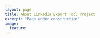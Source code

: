 ```yaml
---
layout: page
title: About LinkedIn Export Tool Project
excerpt: "Page under construction"
image:
  feature:
---
```


